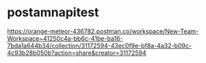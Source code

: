 # postamnapitest

https://orange-meteor-436782.postman.co/workspace/New-Team-Workspace~41250c4a-bb6c-41be-ba16-7bda1a644b34/collection/31172594-43ec0f9e-bf8a-4a32-b09c-4c93b28b050b?action=share&creator=31172594

